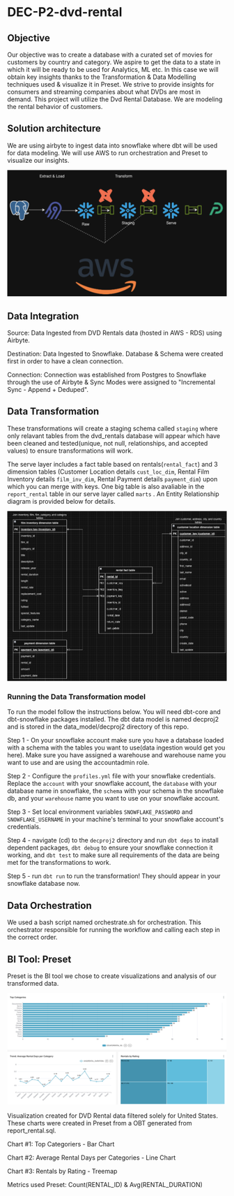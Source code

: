 # DEC-P2-dvd-rental

## Objective
Our objective was to create a database with a curated set of movies for customers by country and category. We aspire to get the data to a state in which it will be ready to be used for Analytics, ML etc. In this case we will obtain key insights thanks to the Transformation &  Data Modelling techniques used & visualize it in Preset. We strive to provide insights for consumers and streaming companies about what DVDs are most in demand. This project will utilize the Dvd Rental Database. We are modeling the rental behavior of customers.

## Solution architecture
We are using airbyte to ingest data into snowflake where dbt will be used for data modeling. We will use AWS to run orchestration and Preset to visualize our insights.

![Solution Architechture Graph](media/solution_arch.png)

## Data Integration

Source: Data Ingested from DVD Rentals data (hosted in AWS - RDS) using Airbyte.

Destination: Data Ingested to Snowflake. Database & Schema were created first in order to have a clean connection. 

Connection: Connection was established from Postgres to Snowflake through the use of Airbyte & Sync Modes were assigned to "Incremental Sync - Append + Deduped".


## Data Transformation
These transformations will create a staging schema called `staging` where only relavant tables from the dvd_rentals database will appear which have been cleaned and tested(unique, not null, relationships, and accepted values) to ensure transformations will work.

The serve layer includes a fact table based on rentals(`rental_fact`) and 3 dimension tables (Customer Location details `cust_loc_dim`, Rental Film Inventory details `film_inv_dim`, Rental Payment details `payment_dim`) upon which you can merge with keys. One big table is also avaliable in the `report_rental` table in our serve layer called `marts` . An Entity Relationship diagram is provided below for details.

![Entity Relationship diagram](media/ER_diagram.png)

### Running the Data Transformation model
To run the model follow the instructions below.
You will need dbt-core and dbt-snowflake packages installed.
The dbt data model is named decproj2 and is stored in the data_model/decproj2 directory of this repo. 

Step 1 - On your snowflake account make sure you have a database loaded with a schema with the tables you want to use(data ingestion would get you here). Make sure you have assigned a warehouse and warehouse name you want to use and are using the accountadmin role.

Step 2 - Configure the `profiles.yml` file with your snowflake credentials. Replace the `account` with your snowflake account, the `database` with your database name in snowflake, the `schema` with your schema in the snowflake db, and your `warehouse` name you want to use on your snowflake account.

Step 3 - Set local environment variables `SNOWFLAKE_PASSWORD` and `SNOWFLAKE_USERNAME` in your machine's terminal to your snowflake account's credentials.

Step 4 - navigate (cd) to the `decproj2` directory and run `dbt deps` to install dependent packages, `dbt debug` to ensure your snowflake connection it working, and `dbt test` to make sure all requirements of the data are being met for the transformations to work.

Step 5 - run `dbt run` to run the transformation! They should appear in your snowflake database now.

## Data Orchestration
We used a bash script named orchestrate.sh for orchestration.  This orchestrator responsible for running the workflow and calling each step in the correct order.

## BI Tool: Preset
Preset is the BI tool we chose to create visualizations and analysis of our transformed data.

![Solution Architechture Graph](media/P2-Dashboard.png)

Visualization created for DVD Rental data filtered solely for United States. These charts were created in Preset from a OBT generated from report_rental.sql. 

Chart #1: Top Categoriers - Bar Chart

Chart #2: Average Rental Days per Categories - Line Chart

Chart #3: Rentals by Rating - Treemap 

Metrics used Preset: Count(RENTAL_ID) & Avg(RENTAL_DURATION)